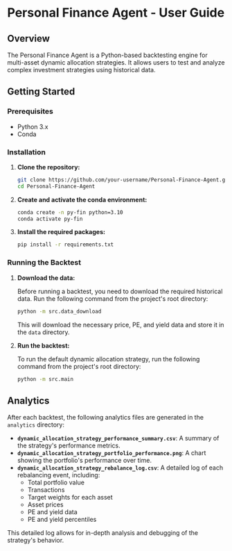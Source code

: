 # Personal Finance Agent - User Guide

## Overview

The Personal Finance Agent is a Python-based backtesting engine for multi-asset dynamic allocation strategies. It allows users to test and analyze complex investment strategies using historical data.

## Getting Started

### Prerequisites

- Python 3.x
- Conda

### Installation

1.  **Clone the repository:**

    ```bash
    git clone https://github.com/your-username/Personal-Finance-Agent.git
    cd Personal-Finance-Agent
    ```

2.  **Create and activate the conda environment:**

    ```bash
    conda create -n py-fin python=3.10
    conda activate py-fin
    ```

3.  **Install the required packages:**

    ```bash
    pip install -r requirements.txt
    ```

### Running the Backtest

1.  **Download the data:**

    Before running a backtest, you need to download the required historical data. Run the following command from the project's root directory:

    ```bash
    python -m src.data_download
    ```

    This will download the necessary price, PE, and yield data and store it in the `data` directory.

2.  **Run the backtest:**

    To run the default dynamic allocation strategy, run the following command from the project's root directory:

    ```bash
    python -m src.main
    ```

## Analytics

After each backtest, the following analytics files are generated in the `analytics` directory:

-   **`dynamic_allocation_strategy_performance_summary.csv`**: A summary of the strategy's performance metrics.
-   **`dynamic_allocation_strategy_portfolio_performance.png`**: A chart showing the portfolio's performance over time.
-   **`dynamic_allocation_strategy_rebalance_log.csv`**: A detailed log of each rebalancing event, including:
    -   Total portfolio value
    -   Transactions
    -   Target weights for each asset
    -   Asset prices
    -   PE and yield data
    -   PE and yield percentiles

This detailed log allows for in-depth analysis and debugging of the strategy's behavior.
